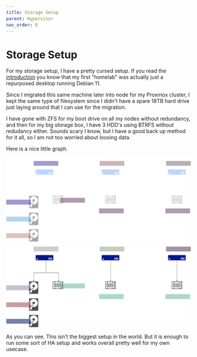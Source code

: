 ```yaml
---
title: Storage Setup
parent: Hypervisor
nav_order: 0
---
```


# Storage Setup

For my storage setup, I have a pretty cursed setup. If you read the [introduction](/homelab/) you know that my first "homelab" was actually just a repurposed desktop running Debian 11.

Since I migrated this same machine later into node for my Proxmox cluster, I kept the same type of filesystem since I didn't have a spare 18TB hard drive just laying around that I can use for the migration.

I have gone with ZFS for my boot drive on all my nodes without redundancy, and then for my big storage box, I have 3 HDD's using BTRFS without redudancy either. Sounds scary I know, but I have a good back up method for it all, so I am not too worried about loosing data.

Here is a nice little graph.

![storage graph](/assets/drawio.svg#only-dark)
![storage graph](/assets/drawio-light.svg#only-light)


As you can see. This isn't the biggest setup in the world. But it is enough to run some sort of HA setup and works overall pretty well for my own usecase.
